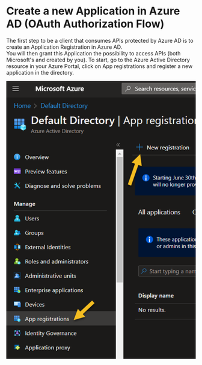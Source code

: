 # Create a new Application in Azure AD (OAuth Authorization Flow)

The first step to be a client that consumes APIs protected by Azure AD is to create an Application Registration in Azure AD.  
You will then grant this Application the possibility to access APIs (both Microsoft's and created by you).
To start, go to the Azure Active Directory resource in your Azure Portal, click on App registrations and register a new application in the directory.

<img src="images/CreateNewApplicationInAzureAD.png" height="20%" alt="Creating a new application in Azure Active Directory"/>


